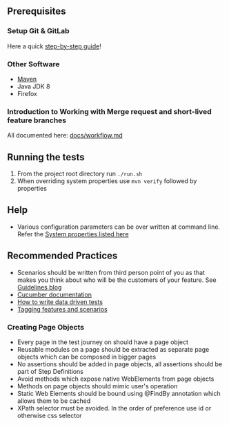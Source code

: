 ## Prerequisites

### Setup Git & GitLab 

Here a quick [step-by-step guide](docs/getting-started-with-git.md)!

### Other Software

* [Maven](https://maven.apache.org/download.cgi)
* Java JDK 8 
* Firefox

### Introduction to Working with Merge request and short-lived feature branches

All documented here: [docs/workflow.md](docs/workflow.md)

## Running the tests

1. From the project root directory run `./run.sh`
2. When overriding system properties use `mvn verify` followed by properties

## Help

* Various configuration parameters can be over written at command line. Refer the [System properties listed here](http://thucydides.info/docs/serenity/#_serenity_system_properties_and_configuration)

## Recommended Practices

* Scenarios should be written from third person point of you as that makes you think about who will be the customers 
  of your feature. See [Guidelines blog](https://blog.grandcentrix.net/gherkin-guidelines-and-best-practices/) 
* [Cucumber documentation](https://github.com/cucumber/cucumber/wiki)
* [How to write data driven tests](docs/WritingDataDrivenTests.md)  
* [Tagging features and scenarios](docs/TaggingFeaturesAndScenarios.md)

### Creating Page Objects

* Every page in the test journey on should have a page object
* Reusable modules on a page should be extracted as separate page objects which can be composed in bigger pages
* No assertions should be added in page objects, all assertions should be part of Step Definitions
* Avoid methods which expose native WebElements from page objects
* Methods on page objects should mimic user's operation
* Static Web Elements should be bound using @FindBy annotation which allows them to be cached
* XPath selector must be avoided. In the order of preference use id or otherwise css selector 
